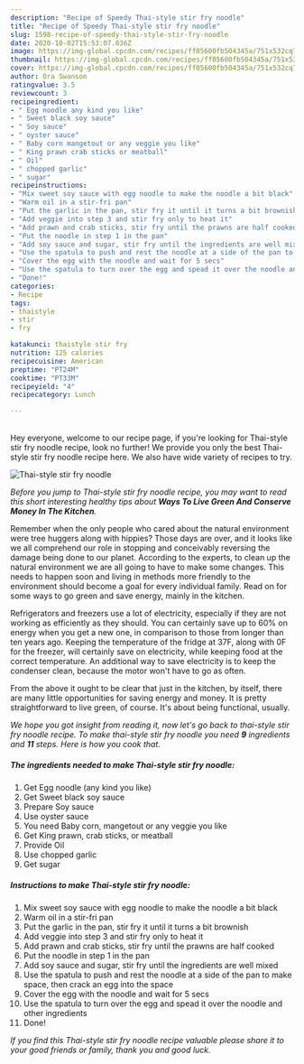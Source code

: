 ```yaml
---
description: "Recipe of Speedy Thai-style stir fry noodle"
title: "Recipe of Speedy Thai-style stir fry noodle"
slug: 1598-recipe-of-speedy-thai-style-stir-fry-noodle
date: 2020-10-02T15:53:07.036Z
image: https://img-global.cpcdn.com/recipes/ff05600fb504345a/751x532cq70/thai-style-stir-fry-noodle-recipe-main-photo.jpg
thumbnail: https://img-global.cpcdn.com/recipes/ff05600fb504345a/751x532cq70/thai-style-stir-fry-noodle-recipe-main-photo.jpg
cover: https://img-global.cpcdn.com/recipes/ff05600fb504345a/751x532cq70/thai-style-stir-fry-noodle-recipe-main-photo.jpg
author: Ora Swanson
ratingvalue: 3.5
reviewcount: 3
recipeingredient:
- " Egg noodle any kind you like"
- " Sweet black soy sauce"
- " Soy sauce"
- " oyster sauce"
- " Baby corn mangetout or any veggie you like"
- " King prawn crab sticks or meatball"
- " Oil"
- " chopped garlic"
- " sugar"
recipeinstructions:
- "Mix sweet soy sauce with egg noodle to make the noodle a bit black"
- "Warm oil in a stir-fri pan"
- "Put the garlic in the pan, stir fry it until it turns a bit brownish"
- "Add veggie into step 3 and stir fry only to heat it"
- "Add prawn and crab sticks, stir fry until the prawns are half cooked"
- "Put the noodle in step 1 in the pan"
- "Add soy sauce and sugar, stir fry until the ingredients are well mixed"
- "Use the spatula to push and rest the noodle at a side of the pan to make space, then crack an egg into the space"
- "Cover the egg with the noodle and wait for 5 secs"
- "Use the spatula to turn over the egg and spead it over the noodle and other ingredients"
- "Done!"
categories:
- Recipe
tags:
- thaistyle
- stir
- fry

katakunci: thaistyle stir fry 
nutrition: 125 calories
recipecuisine: American
preptime: "PT24M"
cooktime: "PT33M"
recipeyield: "4"
recipecategory: Lunch

---
```

<br>
Hey everyone, welcome to our recipe page, if you're looking for Thai-style stir fry noodle recipe, look no further! We provide you only the best Thai-style stir fry noodle recipe here. We also have wide variety of recipes to try.
<br>


![Thai-style stir fry noodle](https://img-global.cpcdn.com/recipes/ff05600fb504345a/751x532cq70/thai-style-stir-fry-noodle-recipe-main-photo.jpg)

<i>Before you jump to Thai-style stir fry noodle recipe, you may want to read this short interesting healthy tips about 
<strong>Ways To Live Green And Conserve Money In The Kitchen</strong>.</i>
</br>

Remember when the only people who cared about the natural environment were tree huggers along with hippies? Those days are over, and it looks like we all comprehend our role in stopping and conceivably reversing the damage being done to our planet. According to the experts, to clean up the natural environment we are all going to have to make some changes. This needs to happen soon and living in methods more friendly to the environment should become a goal for every individual family. Read on for some ways to go green and save energy, mainly in the kitchen.

Refrigerators and freezers use a lot of electricity, especially if they are not working as efficiently as they should. You can certainly save up to 60% on energy when you get a new one, in comparison to those from longer than ten years ago. Keeping the temperature of the fridge at 37F, along with 0F for the freezer, will certainly save on electricity, while keeping food at the correct temperature. An additional way to save electricity is to keep the condenser clean, because the motor won't have to go as often.

From the above it ought to be clear that just in the kitchen, by itself, there are many little opportunities for saving energy and money. It is pretty straightforward to live green, of course. It's about being functional, usually.


<i>We hope you got insight from reading it, now let's go back to thai-style stir fry noodle recipe. To make thai-style stir fry noodle you need <strong>9</strong> ingredients and <strong>11</strong> steps. Here is how you cook that.
</i>

##### The ingredients needed to make Thai-style stir fry noodle:

1. Get  Egg noodle (any kind you like)
1. Get  Sweet black soy sauce
1. Prepare  Soy sauce
1. Use  oyster sauce
1. You need  Baby corn, mangetout or any veggie you like
1. Get  King prawn, crab sticks, or meatball
1. Provide  Oil
1. Use  chopped garlic
1. Get  sugar


##### Instructions to make Thai-style stir fry noodle:

1. Mix sweet soy sauce with egg noodle to make the noodle a bit black
1. Warm oil in a stir-fri pan
1. Put the garlic in the pan, stir fry it until it turns a bit brownish
1. Add veggie into step 3 and stir fry only to heat it
1. Add prawn and crab sticks, stir fry until the prawns are half cooked
1. Put the noodle in step 1 in the pan
1. Add soy sauce and sugar, stir fry until the ingredients are well mixed
1. Use the spatula to push and rest the noodle at a side of the pan to make space, then crack an egg into the space
1. Cover the egg with the noodle and wait for 5 secs
1. Use the spatula to turn over the egg and spead it over the noodle and other ingredients
1. Done!


<i>If you find this Thai-style stir fry noodle recipe valuable please share it to your good friends or family, thank you and good luck.</i>
